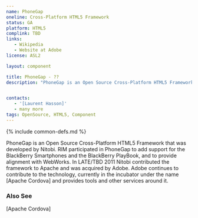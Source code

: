 ```yaml
---
name: PhoneGap
oneline: Cross-Platform HTML5 Framework
status: GA
platform: HTML5
complink: TBD
links:
   - Wikipedia
   - Website at Adobe
license: ASL2

layout: component

title: PhoneGap - ??
description: "PhoneGap is an Open Source Cross-Platform HTML5 Framework.  RIM contributed support for its devices"


contacts:
   - '[Laurent Hasson]'
   - many more
tags: OpenSource, HTML5, Component
---
```


{% include common-defs.md %}

PhoneGap is an Open Source Cross-Platform HTML5 Framework that was developed by Nitobi.
RIM participated in PhoneGap to add support for the BlackBerry Smartphones and the BlackBerry PlayBook,
and to provide alignment with WebWorks.
In LATE/TBD 2011  Nitobi contributed the framework to Apache and was acquired by Adobe.
Adobe continues to contribute to the technology, currently in the incubator under the name
[Apache Cordova] and provides tools and other services around it.

### Also See

[Apache Cordova]
